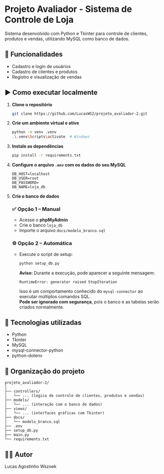 
# Projeto Avaliador - Sistema de Controle de Loja

Sistema desenvolvido com Python e Tkinter para controle de clientes, produtos e vendas, utilizando MySQL como banco de dados.

## 🚀 Funcionalidades
- Cadastro e login de usuários
- Cadastro de clientes e produtos
- Registro e visualização de vendas

## ▶️ Como executar localmente

1. **Clone o repositório**  
   ```bash
   git clone https://github.com/LucasWS2/projeto_avaliador-2.git
   ```

2. **Crie um ambiente virtual e ative**  
   ```bash
   python -m venv .venv
   .\.venv\Scripts\activate  # Windows
   ```

3. **Instale as dependências**  
   ```bash
   pip install -r requirements.txt
   ```

4. **Configure o arquivo `.env` com os dados do seu MySQL**  
   ```env
   DB_HOST=localhost
   DB_USER=root
   DB_PASSWORD=
   DB_NAME=loja_db
   ```

5. **Crie o banco de dados**

   ### ✅ Opção 1 – Manual
   - Acesse o **phpMyAdmin**
   - Crie o banco `loja_db`
   - Importe o arquivo `docs/modelo_branco.sql`

   ### ⚙️ Opção 2 – Automática
   - Execute o script de setup:  
     ```bash
     python setup_db.py
     ```

     **Aviso:** Durante a execução, pode aparecer a seguinte mensagem:
     ```
     RuntimeError: generator raised StopIteration
     ```
     Isso é um comportamento conhecido do `mysql-connector` ao executar múltiplos comandos SQL.  
     **Pode ser ignorado com segurança**, pois o banco e as tabelas serão criados normalmente.

## 🧠 Tecnologias utilizadas
- Python
- Tkinter
- MySQL
- mysql-connector-python
- python-dotenv

## 📁 Organização do projeto
```
projeto_avaliador-2/
│
├── controllers/
│   └── ... (lógica de controle de clientes, produtos e vendas)
├── models/
│   └── ... (interação com o banco de dados)
├── views/
│   └── ... (interfaces gráficas com Tkinter)
├── docs/
│   └── modelo_branco.sql
├── .env
├── setup_db.py
├── main.py
└── requirements.txt
```

## 👨‍💻 Autor
Lucas Agostinho Wszoek
